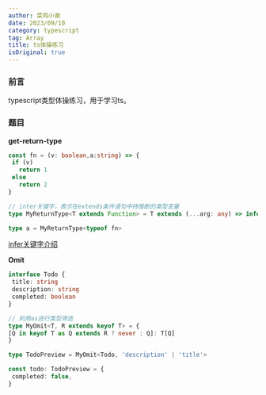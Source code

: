 ```yaml
---
author: 菜鸡小谢
date: 2023/09/10
category: typescript
tag: Array
title: ts体操练习
isOriginal: true
---
```


### 前言

typescript类型体操练习，用于学习ts。

### 题目

**get-return-type**

```typescript
const fn = (v: boolean,a:string) => {
 if (v)
   return 1
 else
   return 2
}

// inter关键字，表示在extends条件语句中待推断的类型变量
type MyReturnType<T extends Function> = T extends (...arg: any) => infer p ? p :never

type a = MyReturnType<typeof fn>
```

[infer关键字介绍](https://jkchao.github.io/typescript-book-chinese/tips/infer.html#%E4%BB%8B%E7%BB%8D)

**Omit**

```typescript
interface Todo {
 title: string
 description: string
 completed: boolean
}

// 利用as进行类型筛选
type MyOmit<T, R extends keyof T> = {
[Q in keyof T as Q extends R ? never : Q]: T[Q]
}

type TodoPreview = MyOmit<Todo, 'description' | 'title'>

const todo: TodoPreview = {
 completed: false,
}
```

